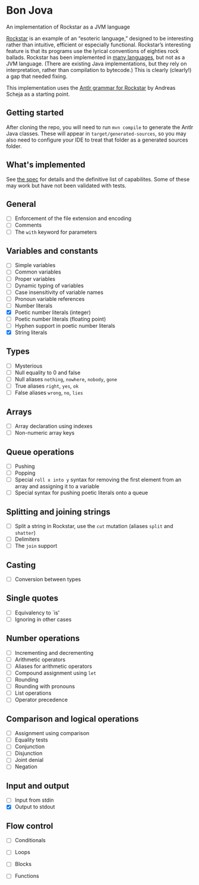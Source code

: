 # Bon Jova

An implementation of Rockstar as a JVM language

[Rockstar](https://codewithrockstar.com) is an example of an “esoteric language,” designed to be interesting rather than
intuitive, efficient or especially functional.
Rockstar’s interesting feature is that its programs use the lyrical conventions of eighties rock ballads.
Rockstar has been implemented in [many languages](https://codewithrockstar.com/code), but not as a JVM language. (There
are existing Java implementations, but they rely on interpretation, rather than compilation to bytecode.)
This is clearly (clearly!) a gap that needed fixing.

This implementation uses the [Antlr grammar for Rockstar](https://github.com/ascheja/rockstar-antlr4/tree/master) by
Andreas Scheja as a starting point.

## Getting started

After cloning the repo, you will need to run `mvn compile` to generate the Antlr Java classes. These will appear
in `target/generated-sources`, so you may also need to configure your IDE to treat that folder as a generated sources
folder.

## What's implemented

See [the spec](https://github.com/RockstarLang/rockstar/blob/main/spec.md) for details and the definitive list of
capabilites.
Some of these may work but have not been validated with tests.

## General

- [ ] Enforcement of the file extension and encoding
- [ ] Comments
- [ ] The `with` keyword for parameters

## Variables and constants

- [ ] Simple variables
- [ ] Common variables
- [ ] Proper variables
- [ ] Dynamic typing of variables
- [ ] Case insensitivity of variable names
- [ ] Pronoun variable references
- [ ] Number literals
- [X] Poetic number literals (integer)
- [ ] Poetic number literals (floating point)
- [ ] Hyphen support in poetic number literals
- [X] String literals

## Types

- [ ] Mysterious
- [ ] Null equality to 0 and false
- [ ] Null aliases `nothing`, `nowhere`, `nobody`, `gone`
- [ ] True aliases `right`, `yes`, `ok`
- [ ] False aliases `wrong`, `no`, `lies`

## Arrays

- [ ] Array declaration using indexes
- [ ] Non-numeric array keys

## Queue operations

- [ ] Pushing
- [ ] Popping
- [ ] Special `roll x into y` syntax for removing the first element from an array and assigning it to a variable
- [ ] Special syntax for pushing poetic literals onto a queue

## Splitting and joining strings

- [ ] Split a string in Rockstar, use the `cut` mutation (aliases `split` and `shatter`)
- [ ] Delimiters
- [ ] The `join` support

## Casting

- [ ] Conversion between types

## Single quotes

- [ ] Equivalency to `is'
- [ ] Ignoring in other cases

## Number operations

- [ ] Incrementing and decrementing
- [ ] Arithmetic operators
- [ ] Aliases for arithmetic operators
- [ ] Compound assignment using `let`
- [ ] Rounding
- [ ] Rounding with pronouns
- [ ] List operations
- [ ] Operator precedence

## Comparison and logical operations

- [ ] Assignment using comparison
- [ ] Equality tests
- [ ] Conjunction
- [ ] Disjunction
- [ ] Joint denial
- [ ] Negation

## Input and output

- [ ] Input from stdin
- [X] Output to stdout

## Flow control

- [ ] Conditionals
- [ ] Loops
- [ ] Blocks
- [ ] Functions

